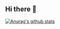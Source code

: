## Hi there 👋
[![Anurag's github stats](https://github-readme-stats.vercel.app/api?username=p132588?theme=gruvbox)](https://github.com/anuraghazra/github-readme-stats)
<!--
**p132588/p132588** is a ✨ _special_ ✨ repository because its `README.md` (this file) appears on your GitHub profile.

Here are some ideas to get you started:

- 🔭 I’m currently working on ...
- 🌱 I’m currently learning ...
- 👯 I’m looking to collaborate on ...
- 🤔 I’m looking for help with ...
- 💬 Ask me about ...
- 📫 How to reach me: ...
- 😄 Pronouns: ...
- ⚡ Fun fact: ...
-->
